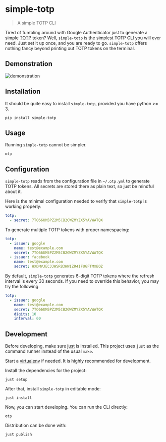 # simple-totp

> A simple TOTP CLI

Tired of fumbling around with Google Authenticator just to generate a simple
[TOTP](https://en.wikipedia.org/wiki/Time-based_One-Time_Password) token? Well,
`simple-totp` is the simplest TOTP CLI you will ever need. Just set it up once,
and you are ready to go. `simple-totp` offers nothing fancy beyond printing out
TOTP tokens on the terminal.

## Demonstration

![demonstration](https://i.postimg.cc/hGcCb8HC/demo-min.gif)

## Installation

It should be quite easy to install `simple-totp`, provided you have python >= 3.

```
pip install simple-totp
```

## Usage

Running `simple-totp` cannot be simpler.

```
otp
```

## Configuration

`simple-totp` reads from the configuration file in `~/.otp.yml` to
generate TOTP tokens. All secrets are stored there as plain text, so
just be mindful about it.

Here is the minimal configuration needed to verify that `simple-totp`
is working properly:

```yaml
totp:
  - secret: 7TO66UM5PZ2M5CB2GWZMYZX5YAVWATQX
```

To generate multiple TOTP tokens with proper namespacing:

```yaml
totp:
  - issuer: google
    name: test@example.com
    secret: 7TO66UM5PZ2M5CB2GWZMYZX5YAVWATQX
  - issuer: facebook
    name: test@example.com
    secret: HXDMVJECJJWSRB3HWIZR4IFUGFTMXBOZ
```

By default, `simple-totp` generates 6-digit TOTP tokens where the
refresh interval is every 30 seconds. If you need to override this
behavior, you may try the following:

```yaml
totp:
  - issuer: google
    name: test@example.com
    secret: 7TO66UM5PZ2M5CB2GWZMYZX5YAVWATQX
    digits: 10
    interval: 60
```


## Development

Before developing, make sure [just](https://github.com/casey/just) is
installed. This project uses `just` as the command runner instead of the
usual `make`.

Start a [virtualenv](https://pypi.org/project/virtualenv/) if needed. It is
highly recommended for development.

Install the dependencies for the project:

```
just setup
```

After that, install `simple-totp` in editable mode:

```
just install
```

Now, you can start developing. You can run the CLI directly:

```
otp
```

Distribution can be done with:

```
just publish
```
